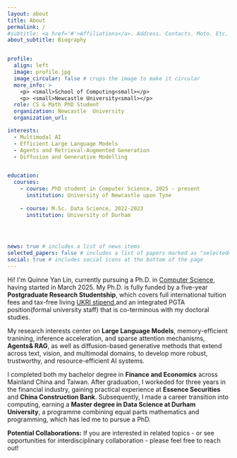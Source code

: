 ```yaml
---
layout: about
title: About
permalink: /
#subtitle: <a href='#'>Affiliations</a>. Address. Contacts. Moto. Etc.
about_subtitle: Biography


profile:
  align: left
  image: profile.jpg
  image_circular: false # crops the image to make it circular
  more_info: >
    <p> <small>School of Computing<small></p>
    <p> <small>Newcastle University<small></p>
  role: CS & Math PhD Student
  organization: Newcastle  University  
  organization_url:  

interests:
  - Multimodal AI
  - Efficient Large Language Models
  - Agents and Retrieval-Augmented Generation
  - Diffusion and Generative Modelling


education:
  courses:
    - course: PhD student in Computer Science, 2025 - present
      institution: University of Newcastle upon Tyne
    
    - course: M.Sc. Data Science, 2022-2023
      institution: University of Durham
   



news: true # includes a list of news items
selected_papers: false # includes a list of papers marked as "selected={true}"
social: true # includes social icons at the bottom of the page
---
```


Hi! I'm Quinne Yan Lin, currently pursuing a Ph.D. in [Computer Science](https://www.ncl.ac.uk/computing/), having started in March 2025. My Ph.D. is fully funded by a five-year **Postgraduate Research Studentship**, which covers full international tuition fees and tax-free living [UKRI stipend](https://www.ukri.org/news/ukri-is-increasing-phd-stipends-and-improving-student-support/),and an integrated PGTA position(formal university staff) that is co-terminous with my doctoral studies.

My research interests center on **Large Language Models**,  memory-efficient tranining, inference acceleration, and sparse attention mechanisms, **Agents& RAG**, as well as diffusion-based generative methods that extend across text, vision, and multimodal domains, to develop more robust, trustworthy, and resource-efficient AI systems.

I completed both my bachelor degree in **Finance and Economics** across Mainland China and Taiwan. After graduation, I workeded for three years in the financial industry, gaining practical experience at **Essence Securities** and **China Construction Bank**. Subsequently, I made a career transition into computing, earning a **Master degree in Data Science at Durham University**, a programme combining equal parts mathematics and programming, which has led me to pursue a PhD.


**Potential Collaborations:** If you are interested in related topics - or see opportunities for interdisciplinary collaboration - please feel free to reach out!

&nbsp;
&nbsp;




